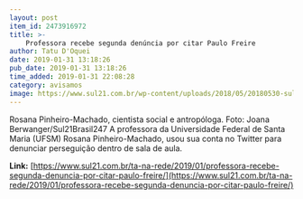 ```yaml
---
layout: post
item_id: 2473916972
title: >-
    Professora recebe segunda denúncia por citar Paulo Freire
author: Tatu D'Oquei
date: 2019-01-31 13:18:26
pub_date: 2019-01-31 13:18:26
time_added: 2019-01-31 22:08:28
category: avisamos
image: https://www.sul21.com.br/wp-content/uploads/2018/05/20180530-sul21_300518_jb_0054-03.jpg
---
```


Rosana Pinheiro-Machado, cientista social e antropóloga. Foto: Joana Berwanger/Sul21Brasil247 A professora da Universidade Federal de Santa Maria (UFSM) Rosana Pinheiro-Machado, usou sua conta no Twitter para denunciar perseguição dentro de sala de aula.

**Link:** [https://www.sul21.com.br/ta-na-rede/2019/01/professora-recebe-segunda-denuncia-por-citar-paulo-freire/](https://www.sul21.com.br/ta-na-rede/2019/01/professora-recebe-segunda-denuncia-por-citar-paulo-freire/)

